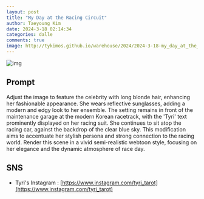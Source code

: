 ```yaml
---
layout: post
title: "My Day at the Racing Circuit"
author: Taeyoung Kim
date: 2024-3-18 02:14:34
categories: dalle
comments: true
image: http://tykimos.github.io/warehouse/2024/2024-3-18-my_day_at_the_racing_circuit_title.jpeg
---
```


![img](http://tykimos.github.io/warehouse/2024/2024-3-18-my_day_at_the_racing_circuit_title.jpeg)

## Prompt
Adjust the image to feature the celebrity with long blonde hair, enhancing her fashionable appearance. She wears reflective sunglasses, adding a modern and edgy look to her ensemble. The setting remains in front of the maintenance garage at the modern Korean racetrack, with the 'Tyri' text prominently displayed on her racing suit. She continues to sit atop the racing car, against the backdrop of the clear blue sky. This modification aims to accentuate her stylish persona and strong connection to the racing world. Render this scene in a vivid semi-realistic webtoon style, focusing on her elegance and the dynamic atmosphere of race day.
## SNS

* Tyri's Instagram : [https://www.instagram.com/tyri_tarot](https://www.instagram.com/tyri_tarot)


